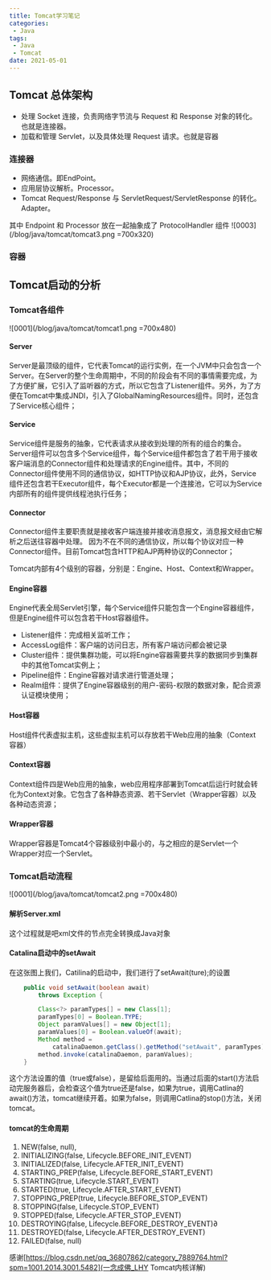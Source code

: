```yaml
---
title: Tomcat学习笔记
categories: 
 - Java
tags:
 - Java
 - Tomcat
date: 2021-05-01
---
```


## Tomcat 总体架构
* 处理 Socket 连接，负责网络字节流与 Request 和 Response 对象的转化。也就是连接器。
* 加载和管理 Servlet，以及具体处理 Request 请求。也就是容器

### 连接器
* 网络通信。即EndPoint。
* 应用层协议解析。Processor。
* Tomcat Request/Response 与 ServletRequest/ServletResponse 的转化。Adapter。

其中 Endpoint 和 Processor 放在一起抽象成了 ProtocolHandler 组件
![0003](/blog/java/tomcat/tomcat3.png =700x320)
### 容器

## Tomcat启动的分析
### Tomcat各组件
![0001](/blog/java/tomcat/tomcat1.png =700x480)

#### Server
Server是最顶级的组件，它代表Tomcat的运行实例，在一个JVM中只会包含一个Server。在Server的整个生命周期中，不同的阶段会有不同的事情需要完成，为了方便扩展，它引入了监听器的方式，所以它包含了Listener组件。另外，为了方便在Tomcat中集成JNDI，引入了GlobalNamingResources组件。同时，还包含了Service核心组件；

#### Service
Service组件是服务的抽象，它代表请求从接收到处理的所有的组合的集合。 
Server组件可以包含多个Service组件，每个Service组件都包含了若干用于接收客户端消息的Connector组件和处理请求的Engine组件。其中，不同的Connector组件使用不同的通信协议，如HTTP协议和AJP协议，此外，Service组件还包含若干Executor组件，每个Executor都是一个连接池，它可以为Service内部所有的组件提供线程池执行任务；

#### Connector
Connector组件主要职责就是接收客户端连接并接收消息报文，消息报文经由它解析之后送往容器中处理。 
因为不在不同的通信协议，所以每个协议对应一种Connector组件。目前Tomcat包含HTTP和AJP两种协议的Connector；

Tomcat内部有4个级别的容器，分别是：Engine、Host、Context和Wrapper。
#### Engine容器
Engine代表全局Servlet引擎，每个Service组件只能包含一个Engine容器组件，但是Engine组件可以包含若干Host容器组件。
* Listener组件：完成相关监听工作；
* AccessLog组件：客户端的访问日志，所有客户端访问都会被记录
* Cluster组件：提供集群功能，可以将Engine容器需要共享的数据同步到集群中的其他Tomcat实例上；
* Pipeline组件：Engine容器对请求进行管道处理；
* Realm组件：提供了Engine容器级别的用户-密码-权限的数据对象，配合资源认证模块使用；

#### Host容器
Host组件代表虚拟主机，这些虚拟主机可以存放若干Web应用的抽象（Context容器）

#### Context容器
Context组件四是Web应用的抽象，web应用程序部署到Tomcat后运行时就会转化为Context对象。它包含了各种静态资源、若干Servlet（Wrapper容器）以及各种动态资源；

#### Wrapper容器
Wrapper容器是Tomcat4个容器级别中最小的，与之相应的是Servlet一个Wrapper对应一个Servlet。




### Tomcat启动流程
![0001](/blog/java/tomcat/tomcat2.png =700x480)

#### 解析Server.xml
这个过程就是吧xml文件的节点完全转换成Java对象

#### Catalina启动中的setAwait
在这张图上我们，Catilina的启动中，我们进行了setAwait(ture);的设置
```java
    public void setAwait(boolean await)
        throws Exception {

        Class<?> paramTypes[] = new Class[1];
        paramTypes[0] = Boolean.TYPE;
        Object paramValues[] = new Object[1];
        paramValues[0] = Boolean.valueOf(await);
        Method method =
            catalinaDaemon.getClass().getMethod("setAwait", paramTypes);
        method.invoke(catalinaDaemon, paramValues);
    }
```
这个方法设置的值（true或false），是留给后面用的。当通过后面的start()方法启动完服务器后，会检查这个值为true还是false，如果为true，调用Catlina的await()方法，tomcat继续开着。如果为false，则调用Catlina的stop()方法，关闭tomcat。

#### tomcat的生命周期
1. NEW(false, null),
2. INITIALIZING(false, Lifecycle.BEFORE_INIT_EVENT)
3. INITIALIZED(false, Lifecycle.AFTER_INIT_EVENT)
4. STARTING_PREP(false, Lifecycle.BEFORE_START_EVENT)
5. STARTING(true, Lifecycle.START_EVENT)
6. STARTED(true, Lifecycle.AFTER_START_EVENT)
7. STOPPING_PREP(true, Lifecycle.BEFORE_STOP_EVENT)
8. STOPPING(false, Lifecycle.STOP_EVENT)
9. STOPPED(false, Lifecycle.AFTER_STOP_EVENT)
10. DESTROYING(false, Lifecycle.BEFORE_DESTROY_EVENT)∂
11. DESTROYED(false, Lifecycle.AFTER_DESTROY_EVENT)
12. FAILED(false, null)




感谢[https://blog.csdn.net/qq_36807862/category_7889764.html?spm=1001.2014.3001.5482](一念成佛_LHY Tomcat内核详解)
